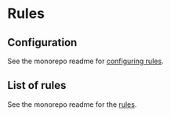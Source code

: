# Rules

## Configuration

See the monorepo readme for [configuring rules][config].

## List of rules

See the monorepo readme for the [rules][].

[config]: https://github.com/remarkjs/remark-lint#configure

[rules]: https://github.com/remarkjs/remark-lint#rules
